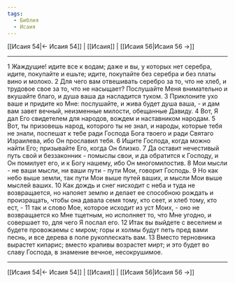 ```yaml
---
tags:
  - Библия
  - Исаия
---
```

[[Исаия 54|← Исаия 54]] | [[Исаия]] | [[Исаия 56|Исаия 56 →]]

---
1 Жаждущие! идите все к водам; даже и вы, у которых нет серебра, идите, покупайте и ешьте; идите, покупайте без серебра и без платы вино и молоко.
2 Для чего вам отвешивать серебро за то, что не хлеб, и трудовое свое за то, что не насыщает? Послушайте Меня внимательно и вкушайте благо, и душа ваша да насладится туком.
3 Приклоните ухо ваше и придите ко Мне: послушайте, и жива будет душа ваша, - и дам вам завет вечный, неизменные милости, обещанные Давиду.
4 Вот, Я дал Его свидетелем для народов, вождем и наставником народам.
5 Вот, ты призовешь народ, которого ты не знал, и народы, которые тебя не знали, поспешат к тебе ради Господа Бога твоего и ради Святаго Израилева, ибо Он прославил тебя.
6 Ищите Господа, когда можно найти Его; призывайте Его, когда Он близко.
7 Да оставит нечестивый путь свой и беззаконник - помыслы свои, и да обратится к Господу, и Он помилует его, и к Богу нашему, ибо Он многомилостив.
8 Мои мысли - не ваши мысли, ни ваши пути - пути Мои, говорит Господь.
9 Но как небо выше земли, так пути Мои выше путей ваших, и мысли Мои выше мыслей ваших.
10 Как дождь и снег нисходит с неба и туда не возвращается, но напояет землю и делает ее способною рождать и произращать, чтобы она давала семя тому, кто сеет, и хлеб тому, кто ест, -
11 так и слово Мое, которое исходит из уст Моих, - оно не возвращается ко Мне тщетным, но исполняет то, что Мне угодно, и совершает то, для чего Я послал его.
12 Итак вы выйдете с веселием и будете провожаемы с миром; горы и холмы будут петь пред вами песнь, и все дерева в поле рукоплескать вам.
13 Вместо терновника вырастет кипарис; вместо крапивы возрастет мирт; и это будет во славу Господа, в знамение вечное, несокрушимое.

---
[[Исаия 54|← Исаия 54]] | [[Исаия]] | [[Исаия 56|Исаия 56 →]]